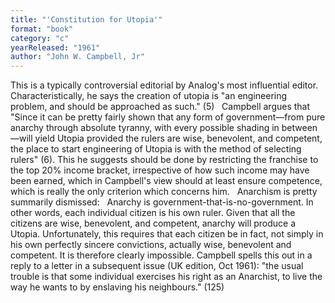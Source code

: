 ```yaml
---
title: "'Constitution for Utopia'"
format: "book"
category: "c"
yearReleased: "1961"
author: "John W. Campbell, Jr"
---
```

This is a typically  controversial editorial by Analog's most influential editor.  Characteristically, he says the creation of utopia is "an engineering problem,  and should be approached as such." (5)
 
Campbell argues that "Since it can be pretty  fairly shown that any form of government—from pure anarchy through  absolute tyranny, with every possible shading in between—will yield Utopia  provided the rulers are wise, benevolent, and competent, the place to start  engineering of Utopia is with the method of selecting rulers" (6). This he  suggests should be done by restricting the franchise to the top 20% income  bracket, irrespective of how such income may have been earned, which in  Campbell's view should at least ensure competence, which is really the only  criterion which concerns him.
 
Anarchism is pretty summarily dismissed:
 
Anarchy is government-that-is-no-government. In other  words, each individual citizen is his own ruler. Given that all the citizens are  wise, benevolent, and competent, anarchy will produce a Utopia. Unfortunately,  this requires that each citizen be in fact, not simply in his own  perfectly sincere convictions, actually wise, benevolent and competent.
It is therefore clearly impossible. Campbell spells this  out in a reply to a letter in a subsequent issue (UK edition, Oct 1961): "the  usual trouble is that some individual exercises his right as an Anarchist, to  live the way he wants to by enslaving his neighbours." (125)
 